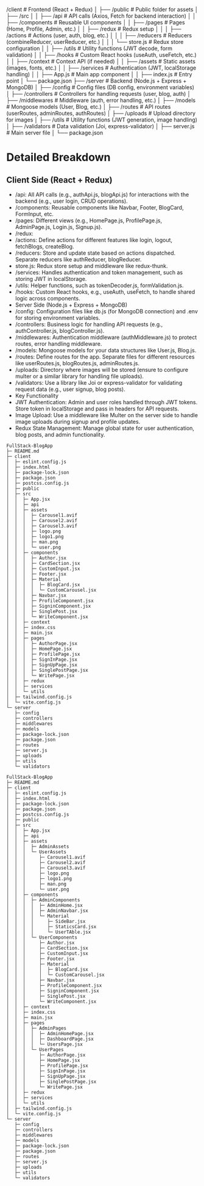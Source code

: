 /client                  # Frontend (React + Redux)
│   ├── /public           # Public folder for assets
│   ├── /src
│   │   ├── /api          # API calls (Axios, Fetch for backend interaction)
│   │   ├── /components   # Reusable UI components
│   │   ├── /pages        # Pages (Home, Profile, Admin, etc.)
│   │   ├── /redux        # Redux setup
│   │   │   ├── /actions  # Actions (user, auth, blog, etc.)
│   │   │   ├── /reducers # Reducers (combineReducer, userReducer, etc.)
│   │   │   └── store.js  # Redux store configuration
│   │   ├── /utils        # Utility functions (JWT decode, form validation)
│   │   ├── /hooks        # Custom React hooks (useAuth, useFetch, etc.)
│   │   ├── /context      # Context API (if needed)
│   │   ├── /assets       # Static assets (images, fonts, etc.)
│   │   ├── /services     # Authentication (JWT, localStorage handling)
│   │   ├── App.js        # Main app component
│   │   ├── index.js      # Entry point
│   └── package.json
├── /server               # Backend (Node.js + Express + MongoDB)
│   ├── /config           # Config files (DB config, environment variables)
│   ├── /controllers      # Controllers for handling requests (user, blog, auth)
│   ├── /middlewares      # Middleware (auth, error handling, etc.)
│   ├── /models           # Mongoose models (User, Blog, etc.)
│   ├── /routes           # API routes (userRoutes, adminRoutes, authRoutes)
│   ├── /uploads          # Upload directory for images
│   ├── /utils            # Utility functions (JWT generation, image handling)
│   ├── /validators       # Data validation (Joi, express-validator)
│   ├── server.js         # Main server file
│   └── package.json


# Detailed Breakdown

## Client Side (React + Redux)

- /api: All API calls (e.g., authApi.js, blogApi.js) for interactions with the backend (e.g., user login, CRUD operations).
- /components: Reusable components like Navbar, Footer, BlogCard, FormInput, etc.
- /pages: Different views (e.g., HomePage.js, ProfilePage.js, AdminPage.js, Login.js, Signup.js).
- /redux:
- /actions: Define actions for different features like login, logout, fetchBlogs, createBlog.
- /reducers: Store and update state based on actions dispatched. Separate reducers like authReducer, blogReducer.
- store.js: Redux store setup and middleware like redux-thunk.
- /services: Handles authentication and token management, such as storing JWT in localStorage.
- /utils: Helper functions, such as tokenDecoder.js, formValidation.js.
- /hooks: Custom React hooks, e.g., useAuth, useFetch, to handle shared logic across components.
- Server Side (Node.js + Express + MongoDB)
- /config: Configuration files like db.js (for MongoDB connection) and .env for storing environment variables.
- /controllers: Business logic for handling API requests (e.g., authController.js, blogController.js).
- /middlewares: Authentication middleware (authMiddleware.js) to protect routes, error handling middleware.
- /models: Mongoose models for your data structures like User.js, Blog.js.
- /routes: Define routes for the app. Separate files for different resources like userRoutes.js, blogRoutes.js, adminRoutes.js.
- /uploads: Directory where images will be stored (ensure to configure multer or a similar library for handling file uploads).
- /validators: Use a library like Joi or express-validator for validating request data (e.g., user signup, blog posts).
- Key Functionality
- JWT Authentication: Admin and user roles handled through JWT tokens. Store token in localStorage and pass in headers for API requests.
- Image Upload: Use a middleware like Multer on the server side to handle image uploads during signup and profile updates.
- Redux State Management: Manage global state for user authentication, blog posts, and admin functionality.
```
FullStack-BlogApp
├─ README.md
├─ client
│  ├─ eslint.config.js
│  ├─ index.html
│  ├─ package-lock.json
│  ├─ package.json
│  ├─ postcss.config.js
│  ├─ public
│  ├─ src
│  │  ├─ App.jsx
│  │  ├─ api
│  │  ├─ assets
│  │  │  ├─ Carousel1.avif
│  │  │  ├─ Carousel2.avif
│  │  │  ├─ Carousel3.avif
│  │  │  ├─ logo.png
│  │  │  ├─ logo1.png
│  │  │  ├─ man.png
│  │  │  └─ user.png
│  │  ├─ components
│  │  │  ├─ Author.jsx
│  │  │  ├─ CardSection.jsx
│  │  │  ├─ CustomInput.jsx
│  │  │  ├─ Footer.jsx
│  │  │  ├─ Material
│  │  │  │  ├─ BlogCard.jsx
│  │  │  │  └─ CustomCarousel.jsx
│  │  │  ├─ Navbar.jsx
│  │  │  ├─ ProfileComponent.jsx
│  │  │  ├─ SigninComponent.jsx
│  │  │  ├─ SinglePost.jsx
│  │  │  └─ WriteComponent.jsx
│  │  ├─ context
│  │  ├─ index.css
│  │  ├─ main.jsx
│  │  ├─ pages
│  │  │  ├─ AuthorPage.jsx
│  │  │  ├─ HomePage.jsx
│  │  │  ├─ ProfilePage.jsx
│  │  │  ├─ SignInPage.jsx
│  │  │  ├─ SignUpPage.jsx
│  │  │  ├─ SinglePostPage.jsx
│  │  │  └─ WritePage.jsx
│  │  ├─ redux
│  │  ├─ services
│  │  └─ utils
│  ├─ tailwind.config.js
│  └─ vite.config.js
└─ server
   ├─ config
   ├─ controllers
   ├─ middlewares
   ├─ models
   ├─ package-lock.json
   ├─ package.json
   ├─ routes
   ├─ server.js
   ├─ uploads
   ├─ utils
   └─ validators

```
```
FullStack-BlogApp
├─ README.md
├─ client
│  ├─ eslint.config.js
│  ├─ index.html
│  ├─ package-lock.json
│  ├─ package.json
│  ├─ postcss.config.js
│  ├─ public
│  ├─ src
│  │  ├─ App.jsx
│  │  ├─ api
│  │  ├─ assets
│  │  │  ├─ AdminAssets
│  │  │  └─ UserAssets
│  │  │     ├─ Carousel1.avif
│  │  │     ├─ Carousel2.avif
│  │  │     ├─ Carousel3.avif
│  │  │     ├─ logo.png
│  │  │     ├─ logo1.png
│  │  │     ├─ man.png
│  │  │     └─ user.png
│  │  ├─ components
│  │  │  ├─ AdminComponents
│  │  │  │  ├─ AdminHome.jsx
│  │  │  │  ├─ AdminNavbar.jsx
│  │  │  │  └─ Material
│  │  │  │     ├─ SideBar.jsx
│  │  │  │     ├─ StaticsCard.jsx
│  │  │  │     └─ UserTAble.jsx
│  │  │  └─ UserComponents
│  │  │     ├─ Author.jsx
│  │  │     ├─ CardSection.jsx
│  │  │     ├─ CustomInput.jsx
│  │  │     ├─ Footer.jsx
│  │  │     ├─ Material
│  │  │     │  ├─ BlogCard.jsx
│  │  │     │  └─ CustomCarousel.jsx
│  │  │     ├─ Navbar.jsx
│  │  │     ├─ ProfileComponent.jsx
│  │  │     ├─ SigninComponent.jsx
│  │  │     ├─ SinglePost.jsx
│  │  │     └─ WriteComponent.jsx
│  │  ├─ context
│  │  ├─ index.css
│  │  ├─ main.jsx
│  │  ├─ pages
│  │  │  ├─ AdminPages
│  │  │  │  ├─ AdminHomePage.jsx
│  │  │  │  ├─ DashboardPage.jsx
│  │  │  │  └─ UsersPage.jsx
│  │  │  └─ UserPages
│  │  │     ├─ AuthorPage.jsx
│  │  │     ├─ HomePage.jsx
│  │  │     ├─ ProfilePage.jsx
│  │  │     ├─ SignInPage.jsx
│  │  │     ├─ SignUpPage.jsx
│  │  │     ├─ SinglePostPage.jsx
│  │  │     └─ WritePage.jsx
│  │  ├─ redux
│  │  ├─ services
│  │  └─ utils
│  ├─ tailwind.config.js
│  └─ vite.config.js
└─ server
   ├─ config
   ├─ controllers
   ├─ middlewares
   ├─ models
   ├─ package-lock.json
   ├─ package.json
   ├─ routes
   ├─ server.js
   ├─ uploads
   ├─ utils
   └─ validators

```